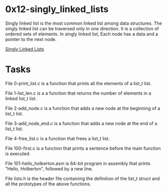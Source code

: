 # 0x12-singly_linked_lists

Singly linked list is the most common linked list among data structures. The singly linked list can be
traversed only in one direction. It is a collection of ordered sets of elements. In singly linked
list, Each node has a data and a pointer to the next node.

[Singly Linked Lists](https://techvidvan.com/tutorials/wp-content/uploads/sites/2/2021/07/Linked-Lists-in-C-normal-image01.jpg)

# Tasks
File 0-print_list.c is a function that prints all the elements of a list_t list.

File 1-list_len.c is a a function that returns the number of elements in a linked list_t list.

File 2-add_node.c is a function that adds a new node at the beginning of a list_t list.

File 3-add_node_end.c is a function that adds a new node at the end of a list_t list.

File 4-free_list.c is a function that frees a list_t list.

File 100-first.c is a function that prints a sentence before the main function is executed.

File 101-hello_holberton.asm is 64-bit program in assembly that prints "Hello, Holberton", followed by a new line.

File lists.h is the header file containing the definition of the list_t struct and all the prototypes of the above functions.
